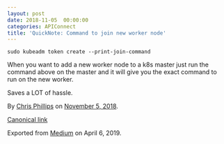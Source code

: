 ```yaml
---
layout: post
date: 2018-11-05  00:00:00
categories: APIConnect
title: 'QuickNote: Command to join new worker node'
---
```

<!--more-->

```
sudo kubeadm token create --print-join-command
```

When you want to add a new worker node to a k8s master just run the
command above on the master and it will give you the exact command to
run on the new worker.

Saves a LOT of hassle.





By [Chris Phillips](https://medium.com/@cminion) on
[November 5, 2018](https://medium.com/p/60d4bb86e5f4).

[Canonical
link](https://medium.com/@cminion/quicknote-command-to-join-new-worker-node-60d4bb86e5f4)

Exported from [Medium](https://medium.com) on April 6, 2019.
